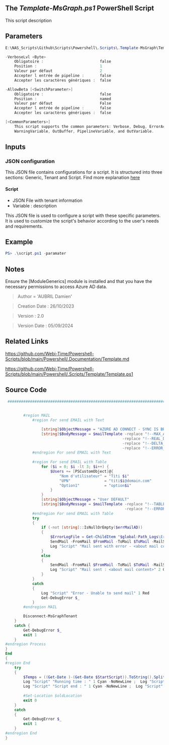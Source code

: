 ﻿## The *Template-MsGraph.ps1* PowerShell Script

This script description

## Parameters
```powershell
E:\NAS_Scripts\Github\Scripts\Powershell\.Scripts\.Template-MsGraph\Template-MsGraph.ps1 [[-VerboseLvl] <Byte>] [-AllowBeta] [<CommonParameters>]

```
```powershell
-VerboseLvl <Byte>
    Obligatoire :                         false
    Position :                            1
    Valeur par défaut                     2
    Accepter l entrée de pipeline :       false
    Accepter les caractères génériques :  false
```
```powershell
-AllowBeta [<SwitchParameter>]
    Obligatoire :                         false
    Position :                            named
    Valeur par défaut                     False
    Accepter l entrée de pipeline :       false
    Accepter les caractères génériques :  false
```
```powershell
[<CommonParameters>]
    This script supports the common parameters: Verbose, Debug, ErrorAction, ErrorVariable, WarningAction, 
    WarningVariable, OutBuffer, PipelineVariable, and OutVariable.
```

## Inputs
### JSON configuration
This JSON file contains configurations for a script. It is structured into three sections: Generic, Tenant and Script. Find more explanation [here](/Powershell/README.md)
#### Script
- JSON File with tenant information
- Variable : description

This JSON file is used to configure a script with these specific parameters. It is used to customize the script's behavior according to the user's needs and requirements.


## Example
```powershell
PS> .\script.ps1 -paramater

```

## Notes
Ensure the [ModuleGenerics] module is installed and that you have the necessary permissions to access Azure AD data.

>Author = 'AUBRIL Damien'

>Creation Date : 26/10/2023

>Version : 2.0

>Version Date : 05/09/2024

## Related Links
https://github.com/Webi-Time/Powershell-Scripts/blob/main/Powershell/.Documentation/Template.md

https://github.com/Webi-Time/Powershell-Scripts/blob/main/Powershell/.Scripts/Template/Template.ps1

## Source Code
```powershell
 ##############################################################################
        
 
        #region MAIL
            #region For send EMAIL with Text

                [string]$ObjectMessage = "AZURE AD CONNECT - SYNC IS BROKEN!"
                [string]$BodyMessage = $mailTemplate -replace "!--MAX_ALERT--!" , $MaxMinutes `
                                                    -replace "!--REAL_DATE--!", $RealDate `
                                                    -replace "!--DELTA_DATE--!", $(WDate -dateW $Difference -typeInput Hour) `
                                                    -replace "!--ERROR_MAIL--!", $errMailAD
            #endregion For send EMAIL with Text
            
            #region For send EMAIL with Table
                for ($i = 0; $i -lt 3; $i++) {
                    $Users += [PSCustomObject]@{
                        "Nom d'utilisateur" = "Titi $i"
                        "UPN"               = "titi$i@domain.com"
                        "Option1"           = "option$i"
                    }
                }        
                [string]$ObjectMessage = "User DEFAULT"
                [string]$BodyMessage = $mailTemplate -replace "!--TABLE_USERS--!", $(($Users | Select-Object * | ConvertTo-Html -Fragment -As Table )) `
                                                     -replace "!--ERROR_MAIL--!", $errMailAD
            #endregion For send EMAIL with Table
            try
            {
                if (-not [string]::IsNullOrEmpty($errMailAD)) 
                {
                    $ErrorLogFile = Get-ChildItem "$global:Path_Logs\Error" -Recurse | Where-Object {$_.Name -like "*$($global:Date_Logs_File)*" | Select-Object -First 1} 
                    SendMail -FromMail $FromMail -ToMail $ToMail -MailSubject $ObjectMessage -MailBody $BodyMessage -Attachments $ErrorLogFile.FullName
                    Log "Script" "Mail sent with error - <about mail content>" 2 Yellow
                }
                else
                {
                    SendMail -FromMail $FromMail -ToMail $ToMail -MailSubject $ObjectMessage -MailBody $BodyMessage
                    Log "Script" "Mail sent : <about mail content>" 2 Green
                }
            } 
            catch 
            { 
                Log "Script" "Error - Unable to send mail" 1 Red
                Get-DebugError $_             
            }
        #endregion MAIL

        Disconnect-MsGraphTenant
    }
    catch {
        Get-DebugError $_
        exit 1
    }
#endregion Process
}
End
{
#region End
    try
    {
        $Temps = ((Get-Date )-(Get-Date $StartScript)).ToString().Split('.')[0]
        Log "Script" "Running time : " 1 Cyan -NoNewLine ;  Log "Script" "[$($Temps.Split(':')[0])h$($Temps.Split(':')[1])m$($Temps.Split(':')[2])s]" 1 Red -NoDate
        Log "Script" "Script end : " 1 Cyan -NoNewLine ;  Log "Script" "[$($MyInvocation.MyCommand.Name)]" 1 Red -NoDate
       
        #Set-Location $oldLocation
        exit 0
    }
    catch 
    {
        Get-DebugError $_
        exit 1
    }
#endregion End
}


```

